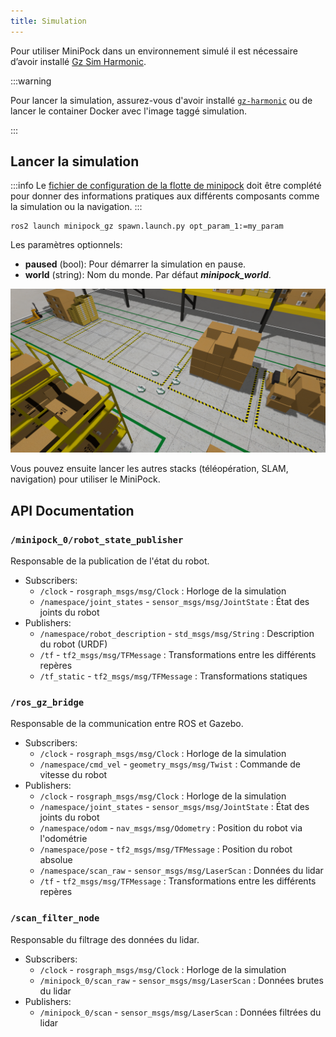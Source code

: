 ```yaml
---
title: Simulation
---
```


Pour utiliser MiniPock dans un environnement simulé il est nécessaire d’avoir installé [Gz Sim Harmonic](https://gazebosim.org/docs/harmonic/install).

:::warning

Pour lancer la simulation, assurez-vous d'avoir installé [`gz-harmonic`](https://gazebosim.org/docs/harmonic/install_ubuntu) ou de lancer le container Docker avec l'image taggé simulation.

:::

## Lancer la simulation

:::info
Le [fichier de configuration de la flotte de minipock](https://github.com/catie-aq/minipock/blob/d142d3694b96a446592f0b822c336ed1964f9d7f/minipock/minipocks.yaml) doit être complété pour donner des informations pratiques aux différents composants comme la simulation ou la navigation.
:::

```shell
ros2 launch minipock_gz spawn.launch.py opt_param_1:=my_param
```

Les paramètres optionnels:

- **paused** (bool): Pour démarrer la simulation en pause.
- **world** (string): Nom du monde. Par défaut ***minipock_world***.

![](../img/multi_robot/multi_minipock.png)

Vous pouvez ensuite lancer les autres stacks (téléopération, SLAM, navigation) pour utiliser le MiniPock.

## API Documentation

### `/minipock_0/robot_state_publisher`

Responsable de la publication de l'état du robot.

- Subscribers:
  - `/clock` - `rosgraph_msgs/msg/Clock` : Horloge de la simulation
  - `/namespace/joint_states` - `sensor_msgs/msg/JointState` : État des joints du robot
- Publishers:
  - `/namespace/robot_description` - `std_msgs/msg/String` : Description du robot (URDF)
  - `/tf` - `tf2_msgs/msg/TFMessage` : Transformations entre les différents repères
  - `/tf_static` - `tf2_msgs/msg/TFMessage` : Transformations statiques

### `/ros_gz_bridge`

Responsable de la communication entre ROS et Gazebo.

- Subscribers:
  - `/clock` - `rosgraph_msgs/msg/Clock` : Horloge de la simulation
  - `/namespace/cmd_vel` - `geometry_msgs/msg/Twist` : Commande de vitesse du robot
- Publishers:
  - `/clock` - `rosgraph_msgs/msg/Clock` : Horloge de la simulation
  - `/namespace/joint_states` - `sensor_msgs/msg/JointState` : État des joints du robot
  - `/namespace/odom` - `nav_msgs/msg/Odometry` : Position du robot via l'odométrie
  - `/namespace/pose` - `tf2_msgs/msg/TFMessage` : Position du robot absolue
  - `/namespace/scan_raw` - `sensor_msgs/msg/LaserScan` : Données du lidar
  - `/tf` - `tf2_msgs/msg/TFMessage` : Transformations entre les différents repères

### `/scan_filter_node`

Responsable du filtrage des données du lidar.

- Subscribers:
  - `/clock` - `rosgraph_msgs/msg/Clock` : Horloge de la simulation
  - `/minipock_0/scan_raw` - `sensor_msgs/msg/LaserScan` : Données brutes du lidar
- Publishers:
  - `/minipock_0/scan` - `sensor_msgs/msg/LaserScan` : Données filtrées du lidar
